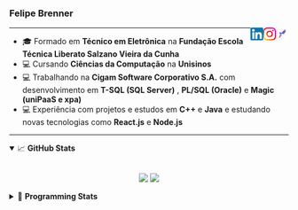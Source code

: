 <h3>Felipe Brenner</h3>

<a href="https://app.rocketseat.com.br/me/felipe-de-oliveira-brenner-conta-ignite" target="_blank" rel="nofollow"><img align="right" width="23rem" src="./assets/rocketseat.png" alt="Rocketseat: @felipe-de-oliveira-brenner-conta-ignite"/></a>
<a href="https://www.instagram.com/felipeobrenner/" target="_blank" rel="nofollow"><img align="right" width="23rem" src="./assets/instagram.png" alt="Instagram: @felipeobrenner"/></a>
<a href="https://www.linkedin.com/in/felipe-de-oliveira-brenner/" target="_blank" rel="nofollow"><img align="right" width="23rem" src="./assets/linkedin.png" alt="LinkedIn: @felipe-de-oliveira-brenner"/></a>

---

- 🎓 Formado em **Técnico em Eletrônica** na **Fundação Escola Técnica Liberato Salzano Vieira da Cunha**
- 💻 Cursando **Ciências da Computação** na **Unisinos**
- 💻 Trabalhando na **Cigam Software Corporativo S.A.** com desenvolvimento em **T-SQL (SQL Server)** , **PL/SQL (Oracle)** e **Magic (uniPaaS e xpa)**
- 💻 Experiência com projetos e estudos em **C++** e **Java** e estudando novas tecnologias como **React.js** e **Node.js**

---

<details open>
  <summary>📈 <b>GitHub Stats</b></summary>
  <br>
  <p align="center">
  <img src="https://github-readme-stats.vercel.app/api?username=felipebrenner&show_icons=true&theme=dark"/>
  <img src="https://github-readme-stats.vercel.app/api/top-langs/?username=felipebrenner&layout=compact&theme=dark">
  </p>

</details>

<details>
  <summary>🤖 <b>Programming Stats</b></summary>
  <br/>

  <!--START_SECTION:waka-->
**🐱 My Github Data** 

> 🏆 355 Contributions in the Year 2021
 > 
> 📦 52.9 kB Used in Github's Storage 
 > 
> 🚫 Not Opted to Hire
 > 
> 📜 16 Public Repositories 
 > 
> 🔑 1 Private Repository 
 > 
**I'm a Night 🦉** 

```text
🌞 Morning    33 commits     ██░░░░░░░░░░░░░░░░░░░░░░░   9.19% 
🌆 Daytime    90 commits     ██████░░░░░░░░░░░░░░░░░░░   25.07% 
🌃 Evening    213 commits    ██████████████░░░░░░░░░░░   59.33% 
🌙 Night      23 commits     █░░░░░░░░░░░░░░░░░░░░░░░░   6.41%

```
📅 **I'm Most Productive on Tuesday** 

```text
Monday       63 commits     ████░░░░░░░░░░░░░░░░░░░░░   17.55% 
Tuesday      82 commits     █████░░░░░░░░░░░░░░░░░░░░   22.84% 
Wednesday    31 commits     ██░░░░░░░░░░░░░░░░░░░░░░░   8.64% 
Thursday     39 commits     ██░░░░░░░░░░░░░░░░░░░░░░░   10.86% 
Friday       23 commits     █░░░░░░░░░░░░░░░░░░░░░░░░   6.41% 
Saturday     58 commits     ████░░░░░░░░░░░░░░░░░░░░░   16.16% 
Sunday       63 commits     ████░░░░░░░░░░░░░░░░░░░░░   17.55%

```


📊 **This Week I Spent My Time On** 

```text
💬 Programming Languages: 
JavaScript               10 hrs 31 mins      █████████████░░░░░░░░░░░░   54.19% 
Markdown                 3 hrs 58 mins       █████░░░░░░░░░░░░░░░░░░░░   20.48% 
Python                   2 hrs 4 mins        ██░░░░░░░░░░░░░░░░░░░░░░░   10.65% 
JSON                     1 hr 28 mins        ██░░░░░░░░░░░░░░░░░░░░░░░   7.57% 
Docker                   56 mins             █░░░░░░░░░░░░░░░░░░░░░░░░   4.82%

🔥 Editors: 
VS Code                  19 hrs 26 mins      █████████████████████████   100.0%

🐱‍💻 Projects: 
www_CGFrontEnd           7 hrs 5 mins        █████████░░░░░░░░░░░░░░░░   36.47% 
pysctp                   6 hrs 33 mins       ████████░░░░░░░░░░░░░░░░░   33.74% 
www_CGFrontTemplate      4 hrs 59 mins       ██████░░░░░░░░░░░░░░░░░░░   25.7% 
Web                      21 mins             ░░░░░░░░░░░░░░░░░░░░░░░░░   1.81% 
felipebrenner            17 mins             ░░░░░░░░░░░░░░░░░░░░░░░░░   1.51%

💻 Operating System: 
Windows                  12 hrs 52 mins      ████████████████░░░░░░░░░   66.26% 
Linux                    6 hrs 33 mins       ████████░░░░░░░░░░░░░░░░░   33.74%

```

**I Mostly Code in TypeScript** 

```text
TypeScript               5 repos             ███████░░░░░░░░░░░░░░░░░░   31.25% 
Java                     3 repos             ████░░░░░░░░░░░░░░░░░░░░░   18.75% 
CSS                      2 repos             ███░░░░░░░░░░░░░░░░░░░░░░   12.5% 
Assembly                 1 repo              █░░░░░░░░░░░░░░░░░░░░░░░░   6.25% 
HTML                     1 repo              █░░░░░░░░░░░░░░░░░░░░░░░░   6.25%

```



 Last Updated on 10/06/2021
<!--END_SECTION:waka-->
</details>
